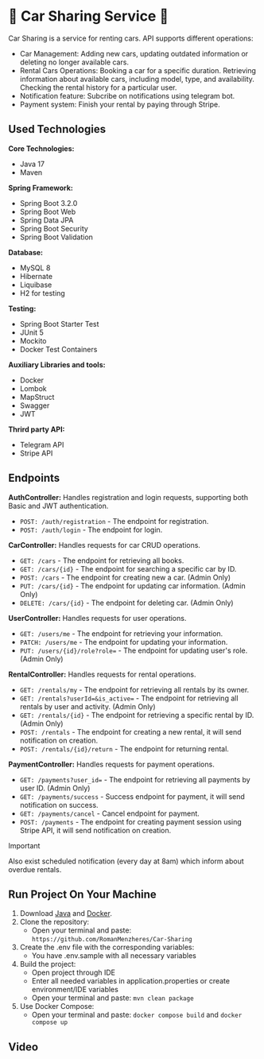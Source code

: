 # :car: Car Sharing Service :car:
Car Sharing is a service for renting cars. API supports different operations:
* Car Management:
    Adding new cars, updating outdated information or deleting no longer available cars.
* Rental Cars Operations:
    Booking a car for a specific duration. Retrieving information about available cars, including model, type, and availability. Checking the rental history for a particular user.
* Notification feature:
    Subcribe on notifications using telegram bot.
* Payment system:
    Finish your rental by paying through Stripe.

## Used Technologies
**Core Technologies:**
* Java 17
* Maven

**Spring Framework:**
* Spring Boot 3.2.0
* Spring Boot Web
* Spring Data JPA
* Spring Boot Security
* Spring Boot Validation

**Database:**
* MySQL 8
* Hibernate
* Liquibase
* H2 for testing

**Testing:**
* Spring Boot Starter Test
* JUnit 5
* Mockito
* Docker Test Containers

**Auxiliary Libraries and tools:**
* Docker
* Lombok
* MapStruct
* Swagger
* JWT

**Thrird party API:**
* Telegram API
* Stripe API
  
## Endpoints
**AuthController:** Handles registration and login requests, supporting both Basic and JWT authentication.
* `POST: /auth/registration` - The endpoint for registration.
* `POST: /auth/login` - The endpoint for login.

**CarController:** Handles requests for car CRUD operations.
* `GET: /cars` - The endpoint for retrieving all books.
* `GET: /cars/{id}` - The endpoint for searching a specific car by ID.
* `POST: /cars` - The endpoint for creating new a car. (Admin Only)
* `PUT: /cars/{id}` - The endpoint for updating car information. (Admin Only)
* `DELETE: /cars/{id}` - The endpoint for deleting car. (Admin Only)

**UserController:** Handles requests for user operations.
* `GET: /users/me` - The endpoint for retrieving your information.
* `PATCH: /users/me` - The endpoint for updating your information.
* `PUT: /users/{id}/role?role=` - The endpoint for updating user's role. (Admin Only)

**RentalController:** Handles requests for rental operations.
* `GET: /rentals/my` - The endpoint for retrieving all rentals by its owner.
* `GET: /rentals?userId=&is_active=` - The endpoint for retrieving all rentals by user and activity. (Admin Only)
* `GET: /rentals/{id}` - The endpoint for retrieving a specific rental by ID. (Admin Only)
* `POST: /rentals` - The endpoint for creating a new rental, it will send notification on creation.
* `POST: /rentals/{id}/return` - The endpoint for returning rental.

**PaymentController:** Handles requests for payment operations.
* `GET: /payments?user_id=` - The endpoint for retrieving all payments by user ID. (Admin Only)
* `GET: /payments/success` - Success endpoint for payment, it will send notification on success.
* `GET: /payments/cancel` - Cancel endpoint for payment.
* `POST: /payments` - The endpoint for creating payment session using Stripe API, it will send notification on creation.

> [!IMPORTANT]
> Also exist scheduled notification (every day at 8am) which inform about overdue rentals.

## Run Project On Your Machine
1. Download [Java](https://www.oracle.com/java/technologies/javase/jdk17-archive-downloads.html) and [Docker](https://www.docker.com/products/docker-desktop/).
2. Clone the repository:
    - Open your terminal and paste: `https://github.com/RomanMenzheres/Car-Sharing`
3. Create the .env file with the corresponding variables:
    - You have .env.sample with all necessary variables
4. Build the project:
    - Open project through IDE
    - Enter all needed variables in application.properties or create environment/IDE variables
    - Open your terminal and paste: `mvn clean package`
5. Use Docker Compose:
    - Open your terminal and paste: `docker compose build` and `docker compose up`
  
## Video
